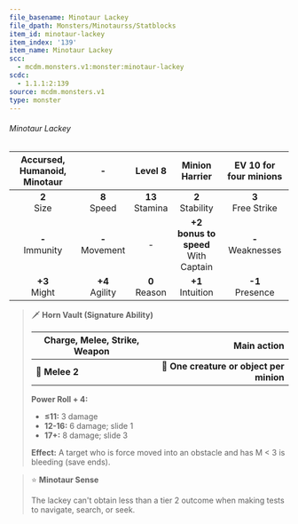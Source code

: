 ```yaml
---
file_basename: Minotaur Lackey
file_dpath: Monsters/Minotaurss/Statblocks
item_id: minotaur-lackey
item_index: '139'
item_name: Minotaur Lackey
scc:
  - mcdm.monsters.v1:monster:minotaur-lackey
scdc:
  - 1.1.1:2:139
source: mcdm.monsters.v1
type: monster
---
```


###### Minotaur Lackey

| Accursed, Humanoid, Minotaur |          -          |       Level 8       |             Minion Harrier              | EV 10 for four minions |
| :--------------------------: | :-----------------: | :-----------------: | :-------------------------------------: | :--------------------: |
|       **2**<br/> Size        |  **8**<br/> Speed   | **13**<br/> Stamina |          **2**<br/> Stability           | **3**<br/> Free Strike |
|     **-**<br/> Immunity      | **-**<br/> Movement |          -          | **+2 bonus to speed**<br/> With Captain | **-**<br/> Weaknesses  |
|      **+3**<br/> Might       | **+4**<br/> Agility |  **0**<br/> Reason  |          **+1**<br/> Intuition          |  **-1**<br/> Presence  |

<!-- -->
> 🗡 **Horn Vault (Signature Ability)**
>
> | **Charge, Melee, Strike, Weapon** |                          **Main action** |
> | --------------------------------- | ---------------------------------------: |
> | **📏 Melee 2**                    | **🎯 One creature or object per minion** |
>
> **Power Roll + 4:**
>
> - **≤11:** 3 damage
> - **12-16:** 6 damage; slide 1
> - **17+:** 8 damage; slide 3
>
> **Effect:** A target who is force moved into an obstacle and has M < 3 is bleeding (save ends).

<!-- -->
> ⭐️ **Minotaur Sense**
>
> The lackey can't obtain less than a tier 2 outcome when making tests to navigate, search, or seek.
